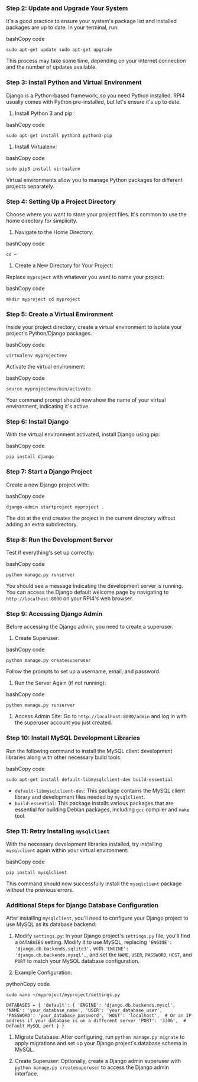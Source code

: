 
### Step 2: Update and Upgrade Your System

It's a good practice to ensure your system's package list and installed packages are up to date. In your terminal, run:

bashCopy code

`sudo apt-get update
sudo apt-get upgrade`

This process may take some time, depending on your internet connection and the number of updates available.

### Step 3: Install Python and Virtual Environment

Django is a Python-based framework, so you need Python installed. RPI4 usually comes with Python pre-installed, but let's ensure it's up to date.

1.  Install Python 3 and pip:

bashCopy code

`sudo apt-get install python3 python3-pip`

1.  Install Virtualenv:

bashCopy code

`sudo pip3 install virtualenv`

Virtual environments allow you to manage Python packages for different projects separately.

### Step 4: Setting Up a Project Directory

Choose where you want to store your project files. It's common to use the home directory for simplicity.

1.  Navigate to the Home Directory:

bashCopy code

`cd ~`

1.  Create a New Directory for Your Project:

Replace `myproject` with whatever you want to name your project:

bashCopy code

`mkdir myproject
cd myproject`

### Step 5: Create a Virtual Environment

Inside your project directory, create a virtual environment to isolate your project's Python/Django packages.

bashCopy code

`virtualenv myprojectenv`

Activate the virtual environment:

bashCopy code

`source myprojectenv/bin/activate`

Your command prompt should now show the name of your virtual environment, indicating it's active.

### Step 6: Install Django

With the virtual environment activated, install Django using pip:

bashCopy code

`pip install django`

### Step 7: Start a Django Project

Create a new Django project with:

bashCopy code

`django-admin startproject myproject .`

The dot at the end creates the project in the current directory without adding an extra subdirectory.

### Step 8: Run the Development Server

Test if everything's set up correctly:

bashCopy code

`python manage.py runserver`

You should see a message indicating the development server is running. You can access the Django default welcome page by navigating to `http://localhost:8000` on your RPI4's web browser.

### Step 9: Accessing Django Admin

Before accessing the Django admin, you need to create a superuser.

1.  Create Superuser:

bashCopy code

`python manage.py createsuperuser`

Follow the prompts to set up a username, email, and password.

1.  Run the Server Again (if not running):

bashCopy code

`python manage.py runserver`

1.  Access Admin Site: Go to `http://localhost:8000/admin` and log in with the superuser account you just created.



### Step 10: Install MySQL Development Libraries

Run the following command to install the MySQL client development libraries along with other necessary build tools:

bashCopy code

`sudo apt-get install default-libmysqlclient-dev build-essential`

-   `default-libmysqlclient-dev`: This package contains the MySQL client library and development files needed by `mysqlclient`.
-   `build-essential`: This package installs various packages that are essential for building Debian packages, including `gcc` compiler and `make` tool.

### Step 11: Retry Installing `mysqlclient`

With the necessary development libraries installed, try installing `mysqlclient` again within your virtual environment:

bashCopy code

`pip install mysqlclient`

This command should now successfully install the `mysqlclient` package without the previous errors.

### Additional Steps for Django Database Configuration

After installing `mysqlclient`, you'll need to configure your Django project to use MySQL as its database backend:

1.  Modify `settings.py`: In your Django project's `settings.py` file, you'll find a `DATABASES` setting. Modify it to use MySQL, replacing `'ENGINE': 'django.db.backends.sqlite3',` with `'ENGINE': 'django.db.backends.mysql',`, and set the `NAME`, `USER`, `PASSWORD`, `HOST`, and `PORT` to match your MySQL database configuration.

2.  Example Configuration:

pythonCopy code

`sudo nano ~/myproject/myproject/settings.py`


`DATABASES = {
    'default': {
        'ENGINE': 'django.db.backends.mysql',
        'NAME': 'your_database_name',
        'USER': 'your_database_user',
        'PASSWORD': 'your_database_password',
        'HOST': 'localhost',  # Or an IP address if your database is on a different server
        'PORT': '3306',  # Default MySQL port
    }
}`

1.  Migrate Database: After configuring, run `python manage.py migrate` to apply migrations and set up your Django project's database schema in MySQL.

2.  Create Superuser: Optionally, create a Django admin superuser with `python manage.py createsuperuser` to access the Django admin interface.
